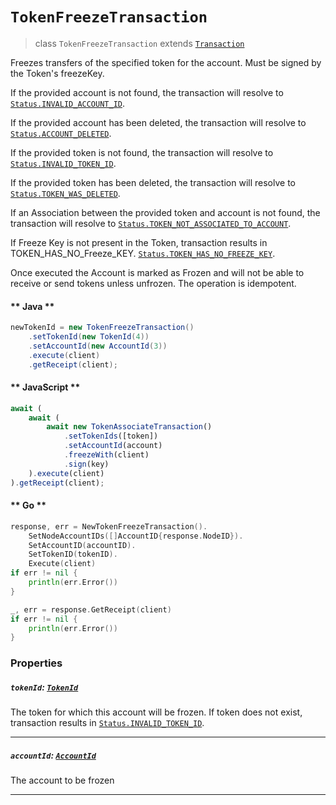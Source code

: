 # `TokenFreezeTransaction`

> class `TokenFreezeTransaction` extends [`Transaction`](reference/Transaction.md)

Freezes transfers of the specified token for the account. Must be signed by the Token's freezeKey.

If the provided account is not found, the transaction will resolve to
[`Status.INVALID_ACCOUNT_ID`](reference/Status.md#INVALID_ACCOUNT_ID).

If the provided account has been deleted, the transaction will resolve to
[`Status.ACCOUNT_DELETED`](reference/Status.md#ACCOUNT_DELETED).

If the provided token is not found, the transaction will resolve to
[`Status.INVALID_TOKEN_ID`](reference/Status.md#INVALID_TOKEN_ID).

If the provided token has been deleted, the transaction will resolve to
[`Status.TOKEN_WAS_DELETED`](reference/Status.md#TOKEN_WAS_DELETED).

If an Association between the provided token and account is not found, the transaction will resolve to
[`Status.TOKEN_NOT_ASSOCIATED_TO_ACCOUNT`](reference/Status.md#TOKEN_NOT_ASSOCIATED_TO_ACCOUNT).

If Freeze Key is not present in the Token, transaction results in TOKEN_HAS_NO_Freeze_KEY.
[`Status.TOKEN_HAS_NO_FREEZE_KEY`](reference/Status.md#TOKEN_HAS_NO_FREEZE_KEY).

Once executed the Account is marked as Frozen and will not be able to receive or send tokens unless unfrozen.
The operation is idempotent.

<!-- tabs:start -->

#### ** Java **

```java
newTokenId = new TokenFreezeTransaction()
    .setTokenId(new TokenId(4))
    .setAccountId(new AccountId(3))
    .execute(client)
    .getReceipt(client);
```

#### ** JavaScript **

```js
await (
    await (
        await new TokenAssociateTransaction()
            .setTokenIds([token])
            .setAccountId(account)
            .freezeWith(client)
            .sign(key)
    ).execute(client)
).getReceipt(client);
```

#### ** Go **

```go
response, err = NewTokenFreezeTransaction().
    SetNodeAccountIDs([]AccountID{response.NodeID}).
    SetAccountID(accountID).
    SetTokenID(tokenID).
    Execute(client)
if err != nil {
    println(err.Error())
}

_, err = response.GetReceipt(client)
if err != nil {
    println(err.Error())
}
```

<!-- tabs:end -->

### Properties

##### `tokenId`: [`TokenId`](reference/token/TokenId.md)

The token for which this account will be frozen. If token does not exist, transaction results in
[`Status.INVALID_TOKEN_ID`](reference/Status.md#INVALID_TOKEN_ID).

---

##### `accountId`: [`AccountId`](reference/cryptocurrency/AccountId.md)

The account to be frozen

---
